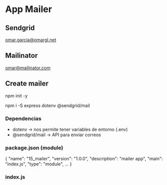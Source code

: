 # App Mailer

## Sendgrid
omar.garcia@omargl.net

## Mailinator
omar@mailinator.com

## Create mailer
npm init -y

npm i -S express dotenv @sendgrid/mail

### Dependencias
- dotenv -> nos permite tener variables de entorno (.env)
- @sendgrid/mail -> API para enviar correos

### package.json (module)
{
  "name": "15_mailer",
  "version": "1.0.0",
  "description": "mailer app",
  "main": "index.js",
  "type": "module",
  ...
  }

### index.js
